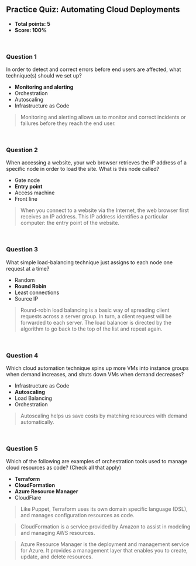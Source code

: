 ## Practice Quiz: Automating Cloud Deployments
* **Total points: 5**
* **Score: 100%**

<br>

### Question 1
In order to detect and correct errors before end users are affected, what technique(s) should we set up?

* **Monitoring and alerting**
* Orchestration
* Autoscaling
* Infrastructure as Code

> Monitoring and alerting allows us to monitor and correct incidents or failures before they reach the end user.

<br>

### Question 2

When accessing a website, your web browser retrieves the IP address of a specific node in order to load the site. What is this node called?

* Gate node
* **Entry point**
* Access machine
* Front line

> When you connect to a website via the Internet, the web browser first receives an IP address. This IP address identifies a particular computer: the entry point of the website.

<br>

### Question 3

What simple load-balancing technique just assigns to each node one request at a time?

* Random
* **Round Robin**
* Least connections
* Source IP

> Round-robin load balancing is a basic way of spreading client requests across a server group. In turn, a client request will be forwarded to each server. The load balancer is directed by the algorithm to go back to the top of the list and repeat again.

<br>

### Question 4
Which cloud automation technique spins up more VMs into instance groups when demand increases, and shuts down VMs when demand decreases?

* Infrastructure as Code
* **Autoscaling**
* Load Balancing
* Orchestration

> Autoscaling helps us save costs by matching resources with demand automatically.

<br>

### Question 5
Which of the following are examples of orchestration tools used to manage cloud resources as code? (Check all that apply)

* **Terraform**
* **CloudFormation**
* **Azure Resource Manager**
* CloudFlare

> Like Puppet, Terraform uses its own domain specific language (DSL), and manages configuration resources as code.

> CloudFormation is a service provided by Amazon to assist in modeling and managing AWS resources.

> Azure Resource Manager is the deployment and management service for Azure. It provides a management layer that enables you to create, update, and delete resources.
